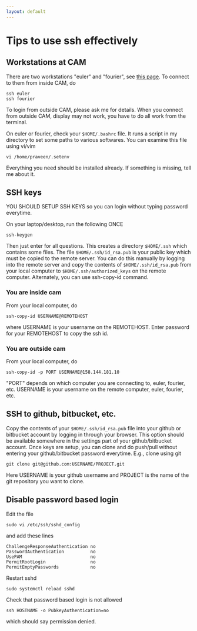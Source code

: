 ```yaml
---
layout: default
---
```


# Tips to use ssh effectively

## Workstations at CAM

There are two workstations "euler" and "fourier", see [this page](comp/comp.html). To connect to them from inside CAM, do

```shell
ssh euler
ssh fourier
```

To login from outside CAM, please ask me for details. When you connect from outside CAM, display may not work, you have to do all work from the terminal.

On euler or fourier, check your `$HOME/.bashrc` file. It runs a script in my directory to set some paths to various softwares. You can examine this file using vi/vim

```shell
vi /home/praveen/.setenv
```

Everything you need should be installed already. If something is missing, tell me about it.

## SSH keys

YOU SHOULD SETUP SSH KEYS so you can login without typing password everytime.

On your laptop/desktop, run the following ONCE

```shell
ssh-keygen
```

Then just enter for all questions. This creates a directory `$HOME/.ssh` which contains some files. The file `$HOME/.ssh/id_rsa.pub` is your public key which must be copied to the remote server. You can do this manually by logging into the remote server and copy the contents of `$HOME/.ssh/id_rsa.pub` from your local computer to `$HOME/.ssh/authorized_keys` on the remote computer. Alternately, you can use ssh-copy-id command.

### You are inside cam

From your local computer, do

```shell
ssh-copy-id USERNAME@REMOTEHOST
```

where USERNAME is your username on the REMOTEHOST. Enter password for your REMOTEHOST to copy the ssh id.

### You are outside cam

From your local computer, do

```shell
ssh-copy-id -p PORT USERNAME@158.144.181.10
```

"PORT" depends on which computer you are connecting to, euler, fourier, etc. USERNAME is your username on the remote computer, euler, fourier, etc.

## SSH to github, bitbucket, etc.

Copy the contents of your `$HOME/.ssh/id_rsa.pub` file into your github or bitbucket account by logging in through your browser. This option should be available somewhere in the settings part of your github/bitbucket account. Once keys are setup, you can clone and do push/pull without entering your github/bitbucket password everytime. E.g., clone using git

```shell
git clone git@github.com:USERNAME/PROJECT.git
```

Here USERNAME is your github username and PROJECT is the name of the git repository you want to clone.

## Disable password based login

Edit the file

```shell
sudo vi /etc/ssh/sshd_config
```

and add these lines

```text
ChallengeResponseAuthentication no
PasswordAuthentication          no
UsePAM                          no
PermitRootLogin                 no
PermitEmptyPasswords            no
```

Restart sshd

```shell
sudo systemctl reload sshd
```

Check that password based login is not allowed

```shell
ssh HOSTNAME -o PubkeyAuthentication=no
```

which should say permission denied.
